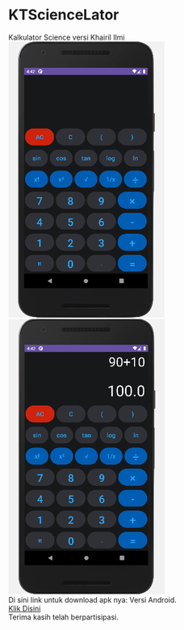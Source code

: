 # KTScienceLator
Kalkulator Science versi Khairil Ilmi<br>
<img src="screen.png" alt="screen1"/>
<img src="screen2.png" alt="screen2"/>
<br>
Di sini link untuk download apk nya:
Versi Android.
<br>
<a href="https://drive.google.com/file/d/1fB--YZJGMOs0PSB9N1Tzt1kAhiIJiY0a/view?usp=sharing"> Klik Disini</a>
<br>
Terima kasih telah berpartisipasi.
